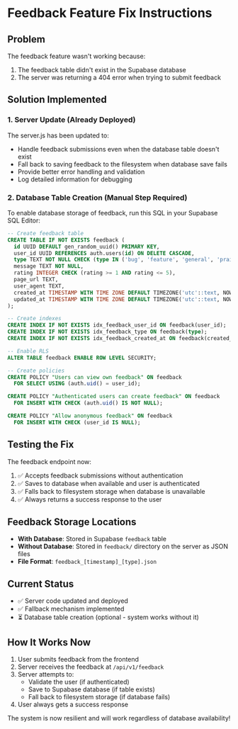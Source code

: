 # Feedback Feature Fix Instructions

## Problem
The feedback feature wasn't working because:
1. The feedback table didn't exist in the Supabase database
2. The server was returning a 404 error when trying to submit feedback

## Solution Implemented

### 1. Server Update (Already Deployed)
The server.js has been updated to:
- Handle feedback submissions even when the database table doesn't exist
- Fall back to saving feedback to the filesystem when database save fails
- Provide better error handling and validation
- Log detailed information for debugging

### 2. Database Table Creation (Manual Step Required)

To enable database storage of feedback, run this SQL in your Supabase SQL Editor:

```sql
-- Create feedback table
CREATE TABLE IF NOT EXISTS feedback (
  id UUID DEFAULT gen_random_uuid() PRIMARY KEY,
  user_id UUID REFERENCES auth.users(id) ON DELETE CASCADE,
  type TEXT NOT NULL CHECK (type IN ('bug', 'feature', 'general', 'praise')),
  message TEXT NOT NULL,
  rating INTEGER CHECK (rating >= 1 AND rating <= 5),
  page_url TEXT,
  user_agent TEXT,
  created_at TIMESTAMP WITH TIME ZONE DEFAULT TIMEZONE('utc'::text, NOW()),
  updated_at TIMESTAMP WITH TIME ZONE DEFAULT TIMEZONE('utc'::text, NOW())
);

-- Create indexes
CREATE INDEX IF NOT EXISTS idx_feedback_user_id ON feedback(user_id);
CREATE INDEX IF NOT EXISTS idx_feedback_type ON feedback(type);
CREATE INDEX IF NOT EXISTS idx_feedback_created_at ON feedback(created_at DESC);

-- Enable RLS
ALTER TABLE feedback ENABLE ROW LEVEL SECURITY;

-- Create policies
CREATE POLICY "Users can view own feedback" ON feedback
  FOR SELECT USING (auth.uid() = user_id);

CREATE POLICY "Authenticated users can create feedback" ON feedback
  FOR INSERT WITH CHECK (auth.uid() IS NOT NULL);

CREATE POLICY "Allow anonymous feedback" ON feedback
  FOR INSERT WITH CHECK (user_id IS NULL);
```

## Testing the Fix

The feedback endpoint now:
1. ✅ Accepts feedback submissions without authentication
2. ✅ Saves to database when available and user is authenticated
3. ✅ Falls back to filesystem storage when database is unavailable
4. ✅ Always returns a success response to the user

## Feedback Storage Locations

- **With Database**: Stored in Supabase `feedback` table
- **Without Database**: Stored in `feedback/` directory on the server as JSON files
- **File Format**: `feedback_[timestamp]_[type].json`

## Current Status
- ✅ Server code updated and deployed
- ✅ Fallback mechanism implemented
- ⏳ Database table creation (optional - system works without it)

## How It Works Now

1. User submits feedback from the frontend
2. Server receives the feedback at `/api/v1/feedback`
3. Server attempts to:
   - Validate the user (if authenticated)
   - Save to Supabase database (if table exists)
   - Fall back to filesystem storage (if database fails)
4. User always gets a success response

The system is now resilient and will work regardless of database availability!